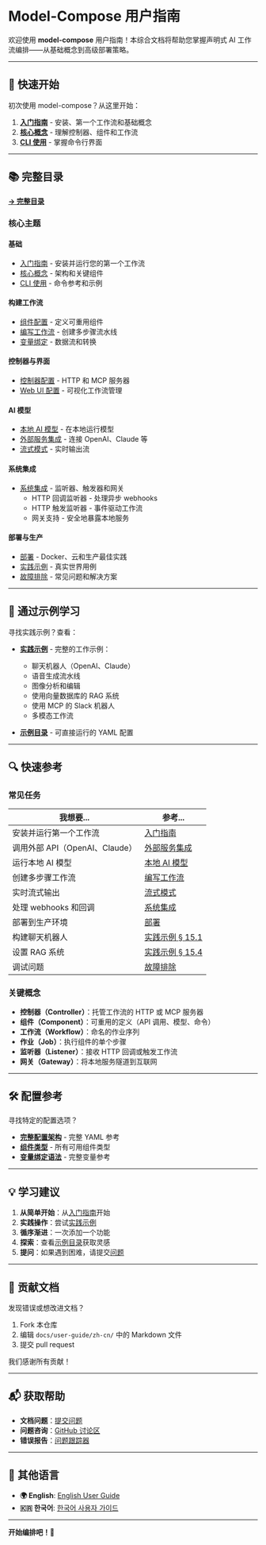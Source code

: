 # Model-Compose 用户指南

欢迎使用 **model-compose** 用户指南！本综合文档将帮助您掌握声明式 AI 工作流编排——从基础概念到高级部署策略。

---

## 🚀 快速开始

初次使用 model-compose？从这里开始：

1. **[入门指南](./01-getting-started.md)** - 安装、第一个工作流和基础概念
2. **[核心概念](./02-core-concepts.md)** - 理解控制器、组件和工作流
3. **[CLI 使用](./03-cli-usage.md)** - 掌握命令行界面

---

## 📚 完整目录

**[→ 完整目录](./00-table-of-contents.md)**

### 核心主题

#### 基础
- [入门指南](./01-getting-started.md) - 安装并运行您的第一个工作流
- [核心概念](./02-core-concepts.md) - 架构和关键组件
- [CLI 使用](./03-cli-usage.md) - 命令参考和示例

#### 构建工作流
- [组件配置](./04-component-configuration.md) - 定义可重用组件
- [编写工作流](./05-writing-workflows.md) - 创建多步骤流水线
- [变量绑定](./12-variable-binding.md) - 数据流和转换

#### 控制器与界面
- [控制器配置](./06-controller-configuration.md) - HTTP 和 MCP 服务器
- [Web UI 配置](./07-webui-configuration.md) - 可视化工作流管理

#### AI 模型
- [本地 AI 模型](./08-local-ai-models.md) - 在本地运行模型
- [外部服务集成](./10-external-service-integration.md) - 连接 OpenAI、Claude 等
- [流式模式](./11-streaming-mode.md) - 实时输出流

#### 系统集成
- [系统集成](./13-system-integration.md) - 监听器、触发器和网关
  - HTTP 回调监听器 - 处理异步 webhooks
  - HTTP 触发监听器 - 事件驱动工作流
  - 网关支持 - 安全地暴露本地服务

#### 部署与生产
- [部署](./14-deployment.md) - Docker、云和生产最佳实践
- [实践示例](./15-practical-examples.md) - 真实世界用例
- [故障排除](./16-troubleshooting.md) - 常见问题和解决方案

---

## 🎯 通过示例学习

寻找实践示例？查看：

- **[实践示例](./15-practical-examples.md)** - 完整的工作示例：
  - 聊天机器人（OpenAI、Claude）
  - 语音生成流水线
  - 图像分析和编辑
  - 使用向量数据库的 RAG 系统
  - 使用 MCP 的 Slack 机器人
  - 多模态工作流

- **[示例目录](../../../examples/)** - 可直接运行的 YAML 配置

---

## 🔍 快速参考

### 常见任务

| 我想要... | 参考... |
|--------------|----------|
| 安装并运行第一个工作流 | [入门指南](./01-getting-started.md) |
| 调用外部 API（OpenAI、Claude） | [外部服务集成](./10-external-service-integration.md) |
| 运行本地 AI 模型 | [本地 AI 模型](./08-local-ai-models.md) |
| 创建多步骤工作流 | [编写工作流](./05-writing-workflows.md) |
| 实时流式输出 | [流式模式](./11-streaming-mode.md) |
| 处理 webhooks 和回调 | [系统集成](./13-system-integration.md) |
| 部署到生产环境 | [部署](./14-deployment.md) |
| 构建聊天机器人 | [实践示例 § 15.1](./15-practical-examples.md#151-构建聊天机器人) |
| 设置 RAG 系统 | [实践示例 § 15.4](./15-practical-examples.md#154-rag-系统使用向量数据库) |
| 调试问题 | [故障排除](./16-troubleshooting.md) |

### 关键概念

- **控制器（Controller）**：托管工作流的 HTTP 或 MCP 服务器
- **组件（Component）**：可重用的定义（API 调用、模型、命令）
- **工作流（Workflow）**：命名的作业序列
- **作业（Job）**：执行组件的单个步骤
- **监听器（Listener）**：接收 HTTP 回调或触发工作流
- **网关（Gateway）**：将本地服务隧道到互联网

---

## 🛠 配置参考

寻找特定的配置选项？

- **[完整配置架构](./17-appendix.md#171-完整配置文件架构)** - 完整 YAML 参考
- **[组件类型](./04-component-configuration.md#41-组件类型)** - 所有可用组件类型
- **[变量绑定语法](./12-variable-binding.md)** - 完整变量参考

---

## 💡 学习建议

1. **从简单开始**：从[入门指南](./01-getting-started.md)开始
2. **实践操作**：尝试[实践示例](./15-practical-examples.md)
3. **循序渐进**：一次添加一个功能
4. **探索**：查看[示例目录](../../../examples/)获取灵感
5. **提问**：如果遇到困难，请提交[问题](https://github.com/hanyeol/model-compose/issues)

---

## 🤝 贡献文档

发现错误或想改进文档？

1. Fork 本仓库
2. 编辑 `docs/user-guide/zh-cn/` 中的 Markdown 文件
3. 提交 pull request

我们感谢所有贡献！

---

## 📬 获取帮助

- **文档问题**：[提交问题](https://github.com/hanyeol/model-compose/issues)
- **问题咨询**：[GitHub 讨论区](https://github.com/hanyeol/model-compose/discussions)
- **错误报告**：[问题跟踪器](https://github.com/hanyeol/model-compose/issues)

---

## 📖 其他语言

- **🌍 English**: [English User Guide](../README.md)
- **🇰🇷 한국어**: [한국어 사용자 가이드](../ko/README.md)

---

**开始编排吧！🎉**
